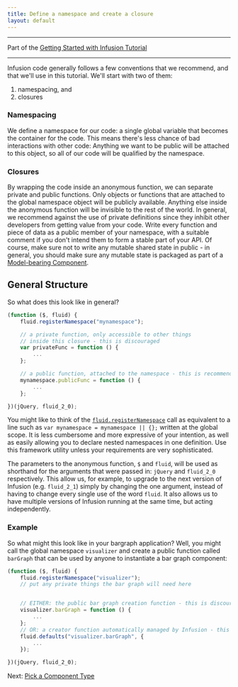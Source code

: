 ```yaml
---
title: Define a namespace and create a closure
layout: default
---
```


---
Part of the [Getting Started with Infusion Tutorial](GettingStartedWithInfusion.md)

---

Infusion code generally follows a few conventions that we recommend, and that we'll use in this tutorial. We'll start with two of them:

1. namespacing, and
2. closures

### Namespacing ###

We define a namespace for our code: a single global variable that becomes the container for the code. This means there's less chance of bad interactions with other code: Anything we want to be public will be attached to this object, so all of our code will be qualified by the namespace.

### Closures ###

By wrapping the code inside an anonymous function, we can separate private and public functions. Only objects or functions that are attached to the global namespace object will be publicly available. Anything else inside the anonymous function will be invisible to the rest of the world. In general, we recommend against the use of private definitions since they inhibit other developers from getting value from your code. Write every function and piece of data as a public member of your namespace, with a suitable comment if you don't intend them to form a stable part of your API. Of course, make sure not to write any mutable shared state in public - in general, you should make sure any mutable state is packaged as part of a [Model-bearing Component](ModelComponents.md).

## General Structure ##

So what does this look like in general?

```javascript
(function ($, fluid) {
    fluid.registerNamespace("mynamespace");

    // a private function, only accessible to other things
    // inside this closure - this is discouraged
    var privateFunc = function () {
        ...
    };

    // a public function, attached to the namespace - this is recommended
    mynamespace.publicFunc = function () {
        ...
    };

})(jQuery, fluid_2_0);
```

You might like to think of the [`fluid.registerNamespace`](https://github.com/fluid-project/infusion/blob/infusion-1.5/src/framework/core/js/Fluid.js#L957-L966) call as equivalent to a line such as `var mynamespace = mynamespace || {};` written at the global scope. It is less cumbersome and more expressive of your intention, as well as easily allowing you to declare nested namespaces in one definition. Use this framework utility unless your requirements are very sophisticated.

The parameters to the anonymous function, `$` and `fluid`, will be used as shorthand for the arguments that were passed in: `jQuery` and `fluid_2_0` respectively. This allow us, for example, to upgrade to the next version of Infusion (e.g. `fluid_2_1`) simply by changing the one argument, instead of having to change every single use of the word `fluid`. It also allows us to have multiple versions of Infusion running at the same time, but acting independently.

### Example ###

So what might this look like in your bargraph application? Well, you might call the global namespace `visualizer` and create a public function called `barGraph` that can be used by anyone to instantiate a bar graph component:

```javascript
(function ($, fluid) {
    fluid.registerNamespace("visualizer");
    // put any private things the bar graph will need here


    // EITHER: the public bar graph creation function - this is discouraged
    visualizer.barGraph = function () {
        ...
    };
    // OR: a creator function automatically managed by Infusion - this is recommended
    fluid.defaults("visualizer.barGraph", {
        ...
    });

})(jQuery, fluid_2_0);
```

Next: [Pick a Component Type](PickAComponentType.md)
